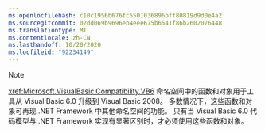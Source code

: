 ```yaml
---
ms.openlocfilehash: c10c1956b676fc5501036896bff80819d9d0e4a2
ms.sourcegitcommit: 02dd069b9696eb4eee675b6541f86b2602076448
ms.translationtype: MT
ms.contentlocale: zh-CN
ms.lasthandoff: 10/20/2020
ms.locfileid: "92234149"
---
```

> [!NOTE]
>  <xref:Microsoft.VisualBasic.Compatibility.VB6> 命名空间中的函数和对象用于工具从 Visual Basic 6.0 升级到 Visual Basic 2008。 多数情况下，这些函数和对象可再现 .NET Framework 中其他命名空间的功能。 只有当 Visual Basic 6.0 代码模型与 .NET Framework 实现有显著区别时，才必须使用这些函数和对象。